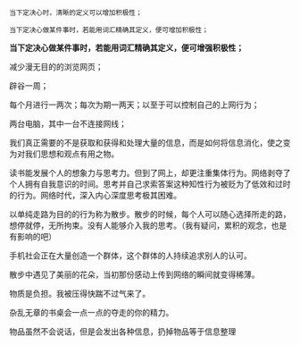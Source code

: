 `当下定决心时，清晰的定义可以增加积极性；`

`当下定决心做某件事时，若能用词汇精确其定义，便可增加积极性；`

**当下定决心做某件事时，若能用词汇精确其定义，便可增强积极性；**



减少漫无目的的浏览网页；

辟谷一周；

每个月进行一两次；每次为期一两天；以至于可以控制自己的上网行为；

两台电脑，其中一台不连接网线；

我们真正需要的不是获取和获得和处理大量的信息，而是如何将信息消化，使之变为对我们思想和观点有用之物。

读书能发展个人的想象力与思考力。但到了网上，却更注重集体行为。网络剥夺了个人拥有自我意识的时间。思考并自己求索答案这种知性行为被贬为了低效和过时的行为。网络时代，深入内心深度思考极其困难。

以单纯走路为目的的行为称为散步。散步的时候，每个人可以随心选择所走的路，想停就停，无所拘束。没有人能够介入我的思考。（我有疑问，累积的观念，也是有影响的吧）

手机社会正在大量创造一个群体，这个群体的人持续追求别人的认可。

散步中遇见了美丽的花朵，当初那份感动上传到网络的瞬间就变得稀薄。

物质是负担。我被压得快踹不过气来了。

杂乱无章的书桌会一点一点的夺走的你的精力。

物品虽然不会说话，但是会发出各种信息，扔掉物品等于信息整理



